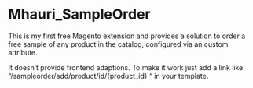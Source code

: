 Mhauri_SampleOrder
==================

This is my first free Magento extension and provides a solution to order a free sample of any product in the catalog, configured via an custom attribute.

It doesn’t provide frontend adaptions. To make it work just add a link like “/sampleorder/add/product/id/{product_id} “ in your template.

